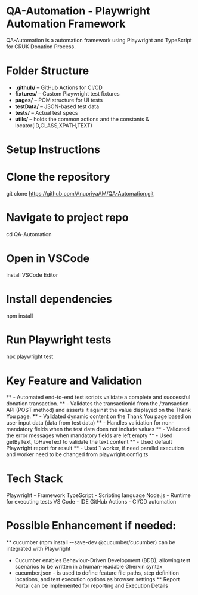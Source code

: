 # QA-Automation - Playwright Automation Framework
QA-Automation is a automation framework using Playwright and TypeScript for CRUK Donation Process.

# Folder Structure
- **.github/** – GitHub Actions for CI/CD
- **fixtures/** – Custom Playwright test fixtures
- **pages/** – POM structure for UI tests
- **testData/** – JSON-based test data
- **tests/** – Actual test specs
- **utils/** – holds the common actions and the constants & locator(ID,CLASS,XPATH,TEXT)

# Setup Instructions

# Clone the repository
git clone https://github.com/AnupriyaAM/QA-Automation.git

# Navigate to project repo
cd QA-Automation

# Open in VSCode
install VSCode Editor

# Install dependencies
npm install

# Run Playwright tests
npx playwright test

# Key Feature and Validation
** - Automated end-to-end test scripts validate a complete and successful donation transaction.
** - Validates the transactionId from the /transaction API (POST method) and asserts it against the value displayed on the Thank You page.
** - Validated dynamic content on the Thank You page based on user input data (data from test data)
** - Handles validation for non-mandatory fields when the test data does not include values
** - Validated the error messages when mandatory fields are left empty
** - Used getByText, toHaveText to validate the text content
** - Used default Playwright report for result
** - Used 1 worker, if need parallel execution and worker need to be changed from playwright.config.ts

# Tech Stack

Playwright - Framework
TypeScript - Scripting language
Node.js - Runtime for executing tests
VS Code - IDE
GitHub Actions - CI/CD automation

# Possible Enhancement if needed:
** cucumber (npm install --save-dev @cucumber/cucumber) can be integrated with Playwright
 - Cucumber enables Behaviour-Driven Development (BDD), allowing test scenarios to be written in a human-readable Gherkin syntax
 - cucumber.json - is used to define feature file paths, step definition locations, and test execution options as browser settings
** Report Portal can be implemented for reporting and Execution Details